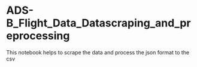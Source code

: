 # ADS-B_Flight_Data_Datascraping_and_preprocessing
This notebook helps to scrape the data and process the json format to the csv 
